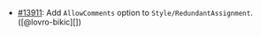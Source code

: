 * [#13911](https://github.com/rubocop/rubocop/pull/13911): Add `AllowComments` option to `Style/RedundantAssignment`. ([@lovro-bikic][])
